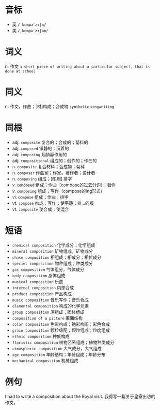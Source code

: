# 音标

- 英 `/ˌkɒmpəˈzɪʃn/`
- 美 `/,kɑmpə'zɪʃən/`

# 词义

n. 作文
`a short piece of writing about a particular subject, that is done at school`

# 同义

n. 作文，作曲；[材]构成；合成物
`synthetic` `songwriting`

# 同根

- adj. `composite` 复合的；合成的；菊科的
- adj. `composed` 镇静的；沉着的
- adj. `composing` 起镇静作用的
- adj. `compositional` 组成的；创作的；作曲的
- n. `composite` 复合材料；合成物；菊科
- n. `composer` 作曲家；作家，著作者；设计者
- n. `composing` 组成；[印刷] 排字
- v. `composed` 组成；作曲（compose的过去分词）；著作
- v. `composing` 组成；写作（compose的ing形式）
- vi. `compose` 组成；作曲；排字
- vt. `compose` 构成；写作；使平静；排…的版
- vt. `composite` 使合成；使混合

# 短语

- `chemical composition` 化学成分；化学组成
- `mineral composition` 矿物组成，矿物成分
- `phase composition` 相组成；相成分；相位成分
- `species composition` 物种组成；种类成分
- `gas composition` 气体组分，气体成分
- `body composition` 身体组成
- `musical composition` 乐曲
- `internal composition` 内部合成
- `product composition` 产品构成
- `music composition` 音乐写作；音乐合成
- `elemental composition` 构成的化学元素
- `group composition` 族组成；团体组成
- `composition of a picture` 画面结构
- `color composition` 色彩构成；铯彩构图；彩色合成
- `grain composition` 颗粒级配；颗粒组成；粒度组成
- `ethnic composition` 种族构成
- `floristic composition` 植物区系组成；植物种类成分
- `atmospheric composition` 大气成分，大气组成
- `age composition` 年龄结构；年龄组成；年龄分布
- `mechanical composition` 机械组成

# 例句

I had to write a composition about the Royal visit.
我得写一篇关于皇室出访的作文。


